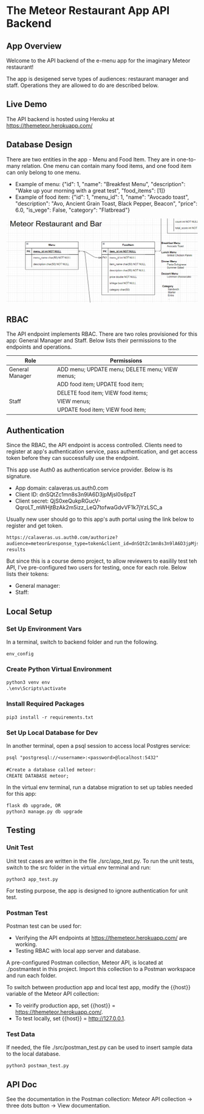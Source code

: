 # The Meteor Restaurant App API Backend

## App Overview
Welcome to the API backend of the e-menu app for the imaginary Meteor restaurant! 

The app is desigened serve types of audiences: restaurant manager and staff. Operations they are allowed to do are described below.

## Live Demo
The API backend is hosted using Heroku at https://themeteor.herokuapp.com/

## Database Design
There are two entities in the app - Menu and Food Item. They are in one-to-many relation. One menu can contain many food items, and one food item can only belong to one menu. 

- Example of menu: {"id": 1, "name": "Breakfest Menu", "description": "Wake up your morning with a great test", "food_items": [1]}
- Example of food item: {"id": 1, "menu_id": 1, "name": "Avocado toast", "description": "Avo, Ancient Grain Toast, Black Pepper, Beacon", "price": 6.0, "is_vege": False, "category": "Flatbread"}

![image](readmeContent/Entities.png)

## RBAC
The API endpoint implements RBAC. There are two roles provisioned for this app: General Manager and Staff. Below lists their permissions to the endpoints and operations.

| Role            | Permissions                                     |
|-----------------|-------------------------------------------------|
| General Manager | ADD menu; UPDATE menu; DELETE menu; VIEW menus; |
|		          | ADD food item; UPDATE food item; 		        |
|                 | DELETE food item; VIEW food items;		        |
| Staff           | VIEW menus;					                    |
|                 | UPDATE food item; VIEW food item;               |

## Authentication
Since the RBAC, the API endpoint is access controlled. Clients need to register at app's authentication service, pass authentication, and get access token before they can successfully use the endpoint. 

This app use Auth0 as authentication service provider. Below is its signature.
- App domain: calaveras.us.auth0.com
- Client ID: dnSQtZc1mn8s3n9lA6D3jpMjsl0s6pzT
- Client secret: QjS0xeQukpRGucV-QqroLT_mWHjtBzAk2m5izz_LeQ7tofwaGdvVF1k7jYzLSC_a

Usually new user should go to this app's auth portal using the link below to register and get token. 

```
https://calaveras.us.auth0.com/authorize?audience=meteor&response_type=token&client_id=dnSQtZc1mn8s3n9lA6D3jpMjsl0s6pzT&redirect_uri=https://themeteor.herokuapp.com/login-results
```

But since this is a course demo project, to allow reviewers to easilily test teh API, I've pre-configured two users for testing, once for each role. Below lists their tokens:
- General manager: <!-- insert token -->
- Staff: <!-- insert token -->

## Local Setup
### Set Up Environment Vars
In a terminal, switch to backend folder and run the following.
```
env_config
```

### Create Python Virtual Environment
```
python3 venv env
.\env\Scripts\activate
```

### Install Required Packages
```
pip3 install -r requirements.txt
```

### Set Up Local Database for Dev
In another terminal, open a psql session to access local Postgres service:
```
psql "postgresql://<username>:<password>@localhost:5432"

#Create a database called meteor:
CREATE DATABASE meteor;
```

In the virtual env terminal, run a databse migration to set up tables needed for this app:
```
flask db upgrade, OR
python3 manage.py db upgrade
```

## Testing
### Unit Test
Unit test cases are written in the file ./src/app_test.py. To run the unit tests, switch to the src folder in the virtual env terminal and run:
```
python3 app_test.py
```
For testing purpose, the app is designed to ignore authentication for unit test.

### Postman Test
Postman test can be used for:
- Verifying the API endpoints at https://themeteor.herokuapp.com/ are working.
- Testing RBAC with local app server and database.

<!-- To finish -->
A pre-configured Postman collection, Meteor API, is located at ./postmantest in this project. Import this collection to a Postman workspace and run each folder.

To switch between production app and local test app, modify the {{host}} variable of the Meteor API collection:
- To veirify production app, set {{host}} = https://themeteor.herokuapp.com/.
- To test locally, set {{host}} = http://127.0.0.1.

### Test Data
If needed, the file ./src/postman_test.py can be used to insert sample data to the local database.
```
python3 postman_test.py
```

## API Doc
See the documentation in the Postman collection: Meteor API collection -> three dots button -> View documentation.






